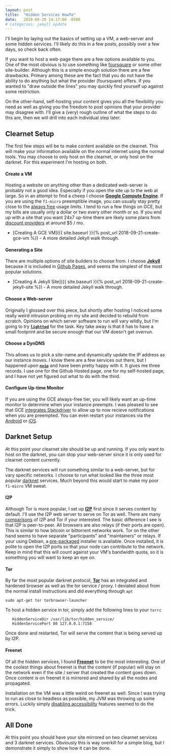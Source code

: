```yaml
---
layout: post
title:  "Hidden Services HowTo"
date:   2018-09-20 14:17:00 -0500
# categories: jekyll update
---
```


I'll begin by laying out the basics of setting up a VM, a web-server and some hidden services.  I'll likely do this in a few posts, possibly over a few days, so check back often.

If you want to host a web-page there are a few options available to you.  One of the most obvious is to use something like [foursquare](https://www.squarespace.com/) or some other site-builder.  Although this is a simple enough solution there are a few drawbacks.  Primary among these are the fact that you do not have the ability to do anything but what the provider (foursquare) offers.  If you wanted to "draw outside the lines" you may quickly find yourself up against some restriction.

On the other-hand, self-hosting your content gives you all the flexibility you need as well as giving you the freedom to post opinions that your provider may disagree with.  I'll give a (very) rough outline of what the steps to do this are, then we will drill into each individual step later.

## Clearnet Setup

The first few steps will be to make content available on the clearnet.  This will make your information available on the normal internet using the normal tools.  You may choose to only host on the clearnet, or only host on the darknet.  For this experiment I'm hosting on both.

#### Create a VM

Hosting a website on anything other than a dedicated web-server is probably not a good idea.  Especially if you open the site up to the web at large.  So in an attempt to find a cheep I choose [**Google Compute Engine**](https://cloud.google.com/compute/).  If you are using the `f1-micro` preemptible image, you can usually stay pretty close to the [always free](https://cloud.google.com/free/docs/always-free-usage-limits) usage limits.  I tend to run a few things on GCE, but my bills are usually only a dollar or two every other month or so.  If you end up with a site that you want 24x7 up-time there are likely some plans from [discount providers](http://www.servermom.org/low-end-cloud-server-providers/) at around $5 / mo.

* [Creating A GCE VM]({{ site.baseurl }}{% post_url 2018-09-21-create-gce-vm %}) - A more detailed Jekyll walk through.

#### Generating a Site

There are multiple options of site builders to choose from.  I choose [**Jekyll**](https://jekyllrb.com/) because it is included in [Github Pages](https://pages.github.com/), and seems the simplest of the most popular solutions.

* [Creating A Jekyll Site]({{ site.baseurl }}{% post_url 2018-09-21-create-jekyll-site %}) - A more detailed Jekyll walk through.

#### Choose a Web-server

Originally I glossed over this piece, but shortly after hosting I noticed some really weird intrusion probing on my site and decided to rebuild from scratch.  Opinions on which server software to run will vary wildly, but I'm going to try [**`lighttpd`**](https://www.lighttpd.net/) for the task.  Key take away is that it has to have a small footprint and be secure enough that our VM doesn't get overrun.

#### Choose a DynDNS

This allows us to pick a site-name and dynamically update the IP address as our instance moves.  I know there are a few services out there, but I happened upon [**`noip`**](https://www.noip.com/) and have been pretty happy with it.  It gives me three records.  I use one for the Github Hosted page, one for my self-hosted page, and I have not yet figured out what to do with the third.

#### Configure Up-time Monitor

If you are using the GCE always-free tier, you will likely want an up-time monitor to determine when your instance preempts.  I was pleased to see that GCE [integrates Stackdriver](https://cloud.google.com/monitoring/quickstart-lamp) to allow up to now recieve notifications when you are preempted.  You can even restart your instances via the [Android](https://play.google.com/store/apps/details?id=com.google.android.apps.cloudconsole) or [iOS](https://itunes.apple.com/us/app/google-cloud-console/id1005120814/iTunes?mt=8).

## Darknet Setup

At this point your clearnet site should be up and running.  If you only want to host on the darknet, you can stop your web-server since it is only used for clearnet content currently.

The darknet services will run something similar to a web-server, but for vary specific networks.  I choose to run what looked like the three most popular [darknet](https://en.wikipedia.org/wiki/Darknet#Active) services.  Much beyond this would start to make my poor `f1-micro` VM sweat.

#### I2P

Although Tor is more popular, I set up [**I2P**](https://geti2p.net/) first since it serves content by default.  I'll use the I2P web server to serve on Tor as well.  There are many [comparisons](https://www.makeuseof.com/tag/i2p-vs-tor-vs-vpn-secure/) of I2P and Tor if your interested.  The basic difference I see is that I2P is peer-to-peer.  All browsers are also relays (if their ports are open).  This is similar to how bitcoin or bittorrent networks work.  Tor on the other hand seems to have separate "participants" and "maintainers" or relays.  If your using Debian, a [pre-packaged](https://geti2p.net/el/download/debian) installer is available.  Once installed, it is polite to open the I2P ports so that your node can contribute to the network.  Keep in mind that this will count against your VM's bandwidth quota, so it is something you will want to keep an eye on.

#### Tor

By far the most popular darknet protocol, [**Tor**](https://www.torproject.org/) has an integrated and hardened browser as well as the tor service / proxy.  I deviated about from the normal install instructions and did everything through `apt`

```
sudo apt-get tor torbrowser-launcher
```

To host a hidden service in tor, simply add the following lines to your `torrc`

```
   HiddenServiceDir /var/lib/tor/hidden_service/
   HiddenServicePort 80 127.0.0.1:7158
```

Once done and restarted, Tor will serve the content that is being served up by I2P.

#### Freenet

Of all the hidden services, I found [**Freenet**](https://freenetproject.org/) to be the most interesting.  One of the coolest things about freenet is that the content (if popular) will stay on the network even if the site / server that created the content goes down.  Once content is on freenet it is mirrored and shared by all the nodes and propagated.

Installation on the VM was a little weird on freenet as well.  Since I was trying to run as close to headless as possible, my JVM was throwing up some errors.  Luckily simply [disabling accessibility](https://askubuntu.com/questions/695560/assistive-technology-not-found-awterror) features seemed to do the trick.

## All Done

At this point you should have your site mirrored on two clearnet services and 3 darknet services.  Obviously this is way overkill for a simple blog, but I demonstrate it simply to show how it can be done.